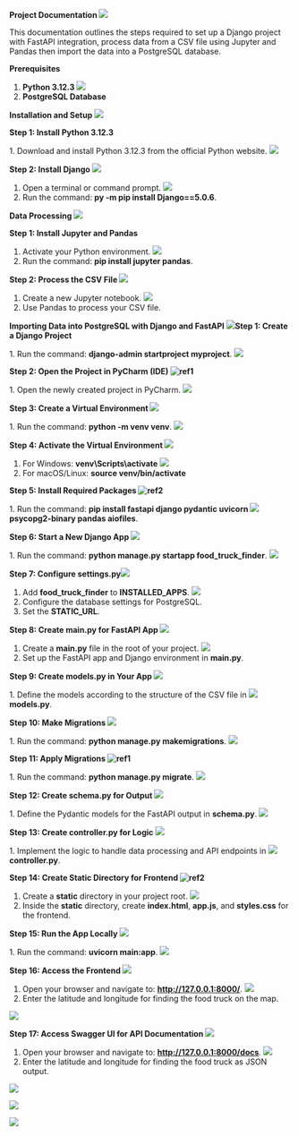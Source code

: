 **Project Documentation ![](Aspose.Words.d8d404f8-2adf-43eb-b1c9-0744cb870893.001.png)**

This documentation outlines the steps required to set up a Django project with FastAPI integration, process data from a CSV file using Jupyter and Pandas then import the data into a PostgreSQL database. 

**Prerequisites** 

1. **Python 3.12.3** ![](Aspose.Words.d8d404f8-2adf-43eb-b1c9-0744cb870893.002.png)
1. **PostgreSQL Database** 

**Installation and Setup ![](Aspose.Words.d8d404f8-2adf-43eb-b1c9-0744cb870893.003.png)**

**Step 1: Install Python 3.12.3** 

1\.  Download and install Python 3.12.3 from the official Python website. ![](Aspose.Words.d8d404f8-2adf-43eb-b1c9-0744cb870893.004.png)

**Step 2: Install Django ![](Aspose.Words.d8d404f8-2adf-43eb-b1c9-0744cb870893.005.png)**

1. Open a terminal or command prompt. ![](Aspose.Words.d8d404f8-2adf-43eb-b1c9-0744cb870893.006.png)
1. Run the command: **py -m pip install Django==5.0.6**. 

**Data Processing ![](Aspose.Words.d8d404f8-2adf-43eb-b1c9-0744cb870893.007.png)**

**Step 1: Install Jupyter and Pandas** 

1. Activate your Python environment. ![](Aspose.Words.d8d404f8-2adf-43eb-b1c9-0744cb870893.008.png)
1. Run the command: **pip install jupyter pandas**. 

**Step 2: Process the CSV File ![](Aspose.Words.d8d404f8-2adf-43eb-b1c9-0744cb870893.009.png)**

1. Create a new Jupyter notebook. ![](Aspose.Words.d8d404f8-2adf-43eb-b1c9-0744cb870893.010.png)
1. Use Pandas to process your CSV file. 

**Importing Data into PostgreSQL with Django and FastAPI ![](Aspose.Words.d8d404f8-2adf-43eb-b1c9-0744cb870893.011.png)Step 1: Create a Django Project** 

1\.  Run the command: **django-admin startproject myproject**. ![](Aspose.Words.d8d404f8-2adf-43eb-b1c9-0744cb870893.012.png)

**Step 2: Open the Project in PyCharm (IDE) ![ref1]**

1\.  Open the newly created project in PyCharm. ![](Aspose.Words.d8d404f8-2adf-43eb-b1c9-0744cb870893.014.png)

**Step 3: Create a Virtual Environment ![](Aspose.Words.d8d404f8-2adf-43eb-b1c9-0744cb870893.015.png)**

1\.  Run the command: **python -m venv venv**. ![](Aspose.Words.d8d404f8-2adf-43eb-b1c9-0744cb870893.016.png)

**Step 4: Activate the Virtual Environment ![](Aspose.Words.d8d404f8-2adf-43eb-b1c9-0744cb870893.017.png)**

1. For Windows: **venv\Scripts\activate** ![](Aspose.Words.d8d404f8-2adf-43eb-b1c9-0744cb870893.018.png)
1. For macOS/Linux: **source venv/bin/activate**

**Step 5: Install Required Packages ![ref2]**

1\.  Run the command: **pip install fastapi django pydantic uvicorn ![](Aspose.Words.d8d404f8-2adf-43eb-b1c9-0744cb870893.020.png)psycopg2-binary pandas aiofiles**. 

**Step 6: Start a New Django App ![](Aspose.Words.d8d404f8-2adf-43eb-b1c9-0744cb870893.021.png)**

1\.  Run the command: **python manage.py startapp food\_truck\_finder**. ![](Aspose.Words.d8d404f8-2adf-43eb-b1c9-0744cb870893.022.png)

**Step 7: Configure settings.py![](Aspose.Words.d8d404f8-2adf-43eb-b1c9-0744cb870893.023.png)**

1. Add **food\_truck\_finder** to **INSTALLED\_APPS**. ![](Aspose.Words.d8d404f8-2adf-43eb-b1c9-0744cb870893.024.png)
1. Configure the database settings for PostgreSQL. 
1. Set the **STATIC\_URL**. 

**Step 8: Create main.py for FastAPI App ![](Aspose.Words.d8d404f8-2adf-43eb-b1c9-0744cb870893.025.png)**

1. Create a **main.py** file in the root of your project. ![](Aspose.Words.d8d404f8-2adf-43eb-b1c9-0744cb870893.026.png)
1. Set up the FastAPI app and Django environment in **main.py**. 

**Step 9: Create models.py in Your App ![](Aspose.Words.d8d404f8-2adf-43eb-b1c9-0744cb870893.027.png)**

1\.  Define the models according to the structure of the CSV file in ![](Aspose.Words.d8d404f8-2adf-43eb-b1c9-0744cb870893.028.png)**models.py**. 

**Step 10: Make Migrations ![](Aspose.Words.d8d404f8-2adf-43eb-b1c9-0744cb870893.029.png)**

1\.  Run the command: **python manage.py makemigrations**. ![](Aspose.Words.d8d404f8-2adf-43eb-b1c9-0744cb870893.030.png)

**Step 11: Apply Migrations ![ref1]**

1\.  Run the command: **python manage.py migrate**. ![](Aspose.Words.d8d404f8-2adf-43eb-b1c9-0744cb870893.031.png)

**Step 12: Create schema.py for Output ![](Aspose.Words.d8d404f8-2adf-43eb-b1c9-0744cb870893.032.png)**

1\.  Define the Pydantic models for the FastAPI output in **schema.py**. ![](Aspose.Words.d8d404f8-2adf-43eb-b1c9-0744cb870893.033.png)

**Step 13: Create controller.py for Logic ![](Aspose.Words.d8d404f8-2adf-43eb-b1c9-0744cb870893.034.png)**

1\.  Implement the logic to handle data processing and API endpoints in ![](Aspose.Words.d8d404f8-2adf-43eb-b1c9-0744cb870893.035.png)**controller.py**. 

**Step 14: Create Static Directory for Frontend ![ref2]**

1. Create a **static** directory in your project root. ![](Aspose.Words.d8d404f8-2adf-43eb-b1c9-0744cb870893.036.png)
1. Inside the **static** directory, create **index.html**, **app.js**, and **styles.css** for the frontend. 

**Step 15: Run the App Locally ![](Aspose.Words.d8d404f8-2adf-43eb-b1c9-0744cb870893.037.png)**

1\.  Run the command: **uvicorn main:app**. ![](Aspose.Words.d8d404f8-2adf-43eb-b1c9-0744cb870893.038.png)

**Step 16: Access the Frontend ![](Aspose.Words.d8d404f8-2adf-43eb-b1c9-0744cb870893.039.png)**

1. Open your browser and navigate to: **http://127.0.0.1:8000/**. ![](Aspose.Words.d8d404f8-2adf-43eb-b1c9-0744cb870893.040.png)
1. Enter the latitude and longitude for finding the food truck on the map. 

![](Aspose.Words.d8d404f8-2adf-43eb-b1c9-0744cb870893.041.jpeg)

**Step 17: Access Swagger UI for API Documentation ![](Aspose.Words.d8d404f8-2adf-43eb-b1c9-0744cb870893.042.png)**

1. Open your browser and navigate to: **http://127.0.0.1:8000/docs**. ![](Aspose.Words.d8d404f8-2adf-43eb-b1c9-0744cb870893.043.png)
1. Enter the latitude and longitude for finding the food truck as JSON output. 

![](Aspose.Words.d8d404f8-2adf-43eb-b1c9-0744cb870893.044.jpeg)

![](Aspose.Words.d8d404f8-2adf-43eb-b1c9-0744cb870893.045.jpeg)

![](Aspose.Words.d8d404f8-2adf-43eb-b1c9-0744cb870893.046.jpeg)

[ref1]: Aspose.Words.d8d404f8-2adf-43eb-b1c9-0744cb870893.013.png
[ref2]: Aspose.Words.d8d404f8-2adf-43eb-b1c9-0744cb870893.019.png
